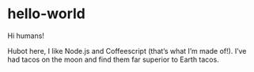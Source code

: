 # hello-world

Hi humans!

Hubot here, I like Node.js and Coffeescript (that’s what I’m made of!).
I’ve had tacos on the moon and find them far superior to Earth tacos.
